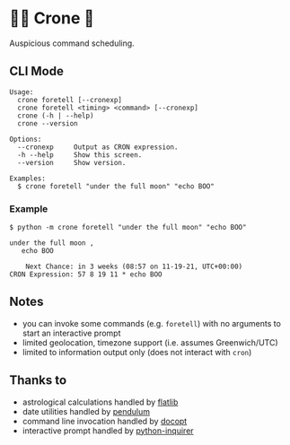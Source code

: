 # :mage_woman: Crone :crescent_moon:


Auspicious command scheduling.


## CLI Mode
```console
Usage:
  crone foretell [--cronexp]
  crone foretell <timing> <command> [--cronexp]
  crone (-h | --help)
  crone --version

Options:
  --cronexp     Output as CRON expression.
  -h --help     Show this screen.
  --version     Show version.

Examples:
  $ crone foretell "under the full moon" "echo BOO"
```

### Example
```console
$ python -m crone foretell "under the full moon" "echo BOO"
```

```console
under the full moon ,
   echo BOO

    Next Chance: in 3 weeks (08:57 on 11-19-21, UTC+00:00)
CRON Expression: 57 8 19 11 * echo BOO
```


## Notes
- you can invoke some commands (e.g. `foretell`) with no arguments to start an interactive prompt
- limited geolocation, timezone support (i.e. assumes Greenwich/UTC)
- limited to information output only (does not interact with `cron`)


## Thanks to
- astrological calculations handled by [flatlib](https://github.com/flatangle/flatlib)
- date utilities handled by [pendulum](https://github.com/sdispater/pendulum)
- command line invocation handled by [docopt](https://github.com/docopt/docopt)
- interactive prompt handled by [python-inquirer](https://github.com/magmax/python-inquirer)
